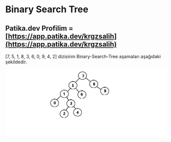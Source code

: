# Binary Search Tree
## Patika.dev Profilim = [https://app.patika.dev/krgzsalih](https://app.patika.dev/krgzsalih)

[7, 5, 1, 8, 3, 6, 0, 9, 4, 2] dizisinin Binary-Search-Tree aşamaları aşağıdaki şekildedir.

![image](binarySearchTree.png "binarySearchTree")
